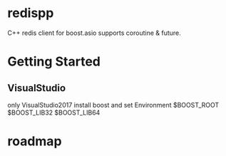 # redispp
C++ redis client  for boost.asio  supports coroutine &amp; future.

# Getting Started
## VisualStudio
only VisualStudio2017
install boost and set Environment
$BOOST_ROOT
$BOOST_LIB32
$BOOST_LIB64


# roadmap